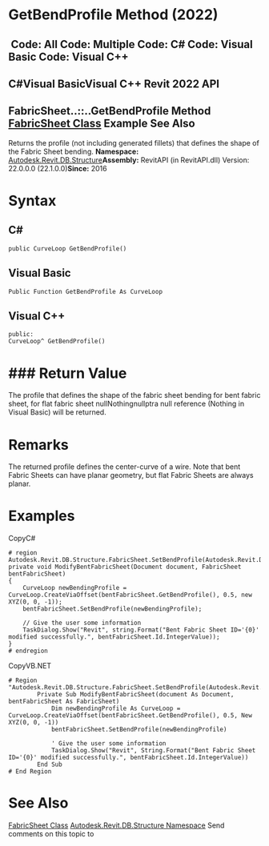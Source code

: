 # GetBendProfile Method (2022)

﻿
 Code: All Code: Multiple Code: C# Code: Visual Basic Code: Visual C++   
---  
C#Visual BasicVisual C++
Revit 2022 API  
---  
FabricSheet..::..GetBendProfile Method   
[FabricSheet Class](1f420619-ab30-942a-e5b6-028b7ff3889f.md "FabricSheet Class") Example See Also  
---  
Returns the profile (not including generated fillets) that defines the shape of the Fabric Sheet bending. 
**Namespace:** [Autodesk.Revit.DB.Structure](d586b341-f687-9d90-e96d-255806b7d4fc.md "Autodesk.Revit.DB.Structure Namespace")**Assembly:** RevitAPI (in RevitAPI.dll) Version: 22.0.0.0 (22.1.0.0)**Since:** 2016 
# Syntax
C#  
---  
```text
public CurveLoop GetBendProfile()
```
  
Visual Basic  
---  
```text
Public Function GetBendProfile As CurveLoop
```
  
Visual C++  
---  
```text
public:
CurveLoop^ GetBendProfile()
```
  
# ### Return Value
The profile that defines the shape of the fabric sheet bending for bent fabric sheet, for flat fabric sheet nullNothingnullptra null reference (Nothing in Visual Basic) will be returned. 
# Remarks
The returned profile defines the center-curve of a wire. Note that bent Fabric Sheets can have planar geometry, but flat Fabric Sheets are always planar. 
# Examples
CopyC#
```text
# region Autodesk.Revit.DB.Structure.FabricSheet.SetBendProfile(Autodesk.Revit.DB.CurveLoop)
private void ModifyBentFabricSheet(Document document, FabricSheet bentFabricSheet)
{
    CurveLoop newBendingProfile = CurveLoop.CreateViaOffset(bentFabricSheet.GetBendProfile(), 0.5, new XYZ(0, 0, -1));
    bentFabricSheet.SetBendProfile(newBendingProfile);

    // Give the user some information
    TaskDialog.Show("Revit", string.Format("Bent Fabric Sheet ID='{0}' modified successfully.", bentFabricSheet.Id.IntegerValue));
}
# endregion
```

CopyVB.NET
```text
# Region "Autodesk.Revit.DB.Structure.FabricSheet.SetBendProfile(Autodesk.Revit.DB.CurveLoop)"
        Private Sub ModifyBentFabricSheet(document As Document, bentFabricSheet As FabricSheet)
            Dim newBendingProfile As CurveLoop = CurveLoop.CreateViaOffset(bentFabricSheet.GetBendProfile(), 0.5, New XYZ(0, 0, -1))
            bentFabricSheet.SetBendProfile(newBendingProfile)

            ' Give the user some information
            TaskDialog.Show("Revit", String.Format("Bent Fabric Sheet ID='{0}' modified successfully.", bentFabricSheet.Id.IntegerValue))
        End Sub
# End Region
```

# See Also
[FabricSheet Class](1f420619-ab30-942a-e5b6-028b7ff3889f.md "FabricSheet Class")
[Autodesk.Revit.DB.Structure Namespace](d586b341-f687-9d90-e96d-255806b7d4fc.md "Autodesk.Revit.DB.Structure Namespace")
Send comments on this topic to 